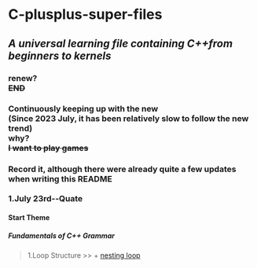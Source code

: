 # C-plusplus-super-files
## ***A universal learning file containing C++from beginners to kernels***
### renew?<br/>**~~END~~**<br/>
### Continuously keeping up with the new<br/>**(Since 2023 July, it has been relatively slow to follow the new trend)<br/>why?<br/>~~I want to play games~~<br/>**
### Record it, although there were already quite a few updates when writing this README<br/><br/>1.July 23rd--Quate
#### Start Theme<br/>
##### Fundamentals of C++ Grammar<br/>
 > 1.Loop Structure >> + [nesting loop](https://github.com/super-yjt/My--C-plusplus-super-files/blob/main/Loop%20Structure/nesting%20loop.cpp)
